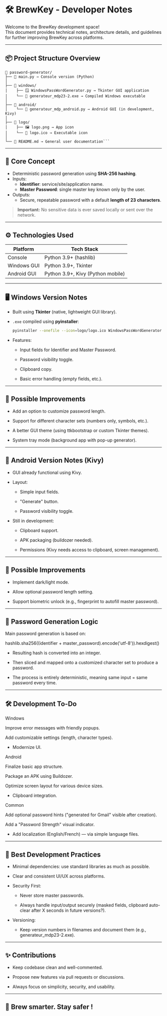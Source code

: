 # 🛠️ BrewKey - Developer Notes

Welcome to the BrewKey development space!  
This document provides technical notes, architecture details, and guidelines for further improving BrewKey across platforms.

---

## 📦 Project Structure Overview
```
📂 password-generator/ 
├── 🧠 main.py → Console version (Python) 
│ 
├── 📂 windows/ 
│    ├── 🪟 WindowsPassWordGenerator.py → Tkinter GUI application 
│    └── 🧪 generateur_mdp23-2.exe → Compiled Windows executable 
│ 
├── 📂 android/ 
│    └── 🤖 generateur_mdp_android.py → Android GUI (in development, Kivy) 
│ 
├── 📂 logo/ 
│    ├── 🖼️ logo.png → App icon 
│    └── 🧊 logo.ico → Executable icon 
│ 
└── 📄 README.md → General user documentation```
```

---

## 🔐 Core Concept

- Deterministic password generation using **SHA-256 hashing**.
- Inputs:
  - **Identifier**: service/site/application name.
  - **Master Password**: single master key known only by the user.
- Outputs:
  - Secure, repeatable password with a default **length of 23 characters**.

> **Important:** No sensitive data is ever saved locally or sent over the network.

---

## ⚙️ Technologies Used

| Platform     | Tech Stack                         |
|--------------|-------------------------------------|
| Console      | Python 3.9+ (hashlib)               |
| Windows GUI  | Python 3.9+, Tkinter                |
| Android GUI  | Python 3.9+, Kivy (Python mobile)   |

---

## 🖥️ Windows Version Notes

- Built using **Tkinter** (native, lightweight GUI library).
- `.exe` compiled using **pyinstaller**:
  ```bash
  pyinstaller --onefile --icon=logo/logo.ico WindowsPassWordGenerator.py
    ```

- Features:

    - Input fields for Identifier and Master Password.

    - Password visibility toggle.

    - Clipboard copy.

    - Basic error handling (empty fields, etc.).

---

## 🔮 Possible Improvements

- Add an option to customize password length.

- Support for different character sets (numbers only, symbols, etc.).

- A better GUI theme (using ttkbootstrap or custom Tkinter themes).

- System tray mode (background app with pop-up generator).

---

## 📱 Android Version Notes (Kivy)

- GUI already functional using Kivy.

- Layout:

    - Simple input fields.

    - "Generate" button.

    - Password visibility toggle.

- Still in development:

    - Clipboard support.

    - APK packaging (buildozer needed).

    - Permissions (Kivy needs access to clipboard, screen management).

---

## 🔮 Possible Improvements

- Implement dark/light mode.

- Allow optional password length setting.

- Support biometric unlock (e.g., fingerprint to autofill master password).

---

## 🧪 Password Generation Logic

Main password generation is based on:

hashlib.sha256((identifier + master_password).encode('utf-8')).hexdigest()

- Resulting hash is converted into an integer.

- Then sliced and mapped onto a customized character set to produce a password.

- The process is entirely deterministic, meaning same input = same password every time.

---

## 🛠️ Development To-Do
Windows

Improve error messages with friendly popups.

Add customizable settings (length, character types).

- Modernize UI.

Android

Finalize basic app structure.

Package an APK using Buildozer.

Optimize screen layout for various device sizes.

- Clipboard integration.

Common

Add optional password hints ("generated for Gmail" visible after creation).

Add a "Password Strength" visual indicator.

- Add localization (English/French) — via simple language files.

---

## 🧠 Best Development Practices

- Minimal dependencies: use standard libraries as much as possible.

- Clear and consistent UI/UX across platforms.

- Security First:

    - Never store master passwords.

    - Always handle input/output securely (masked fields, clipboard auto-clear after X seconds in future versions?).

- Versioning:

    - Keep version numbers in filenames and document them (e.g., generateur_mdp23-2.exe).

---

## ✨ Contributions

- Keep codebase clean and well-commented.

- Propose new features via pull requests or discussions.

- Always focus on simplicity, security, and usability.

---

## 🚀  Brew smarter. Stay safer !